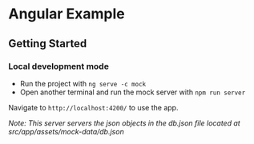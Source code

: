 # Angular Example

## Getting Started

### Local development mode
- Run the project with `ng serve -c mock`
- Open another terminal and run the mock server with `npm run server`

Navigate to `http://localhost:4200/` to use the app.

_Note: This server servers the json objects in the db.json file located at src/app/assets/mock-data/db.json_

